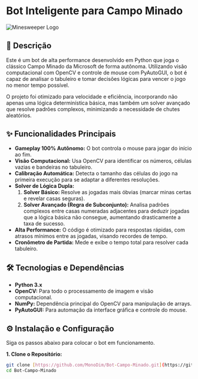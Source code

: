 # Bot Inteligente para Campo Minado

![Minesweeper Logo](https://raw.githubusercontent.com/MonoDim/Bot-Campo-Minado/main/tiles/cloneskin.png)

## 📖 Descrição

Este é um bot de alta performance desenvolvido em Python que joga o clássico Campo Minado da Microsoft de forma autônoma. Utilizando visão computacional com OpenCV e controle de mouse com PyAutoGUI, o bot é capaz de analisar o tabuleiro e tomar decisões lógicas para vencer o jogo no menor tempo possível.

O projeto foi otimizado para velocidade e eficiência, incorporando não apenas uma lógica determinística básica, mas também um solver avançado que resolve padrões complexos, minimizando a necessidade de chutes aleatórios.

## ✨ Funcionalidades Principais

-   **Gameplay 100% Autônomo:** O bot controla o mouse para jogar do início ao fim.
-   **Visão Computacional:** Usa OpenCV para identificar os números, células vazias e bandeiras no tabuleiro.
-   **Calibração Automática:** Detecta o tamanho das células do jogo na primeira execução para se adaptar a diferentes resoluções.
-   **Solver de Lógica Dupla:**
    1.  **Solver Básico:** Resolve as jogadas mais óbvias (marcar minas certas e revelar casas seguras).
    2.  **Solver Avançado (Regra de Subconjunto):** Analisa padrões complexos entre casas numeradas adjacentes para deduzir jogadas que a lógica básica não consegue, aumentando drasticamente a taxa de sucesso.
-   **Alta Performance:** O código é otimizado para respostas rápidas, com atrasos mínimos entre as jogadas, visando recordes de tempo.
-   **Cronômetro de Partida:** Mede e exibe o tempo total para resolver cada tabuleiro.

## 🛠️ Tecnologias e Dependências

-   **Python 3.x**
-   **OpenCV:** Para todo o processamento de imagem e visão computacional.
-   **NumPy:** Dependência principal do OpenCV para manipulação de arrays.
-   **PyAutoGUI:** Para automação da interface gráfica e controle do mouse.

## ⚙️ Instalação e Configuração

Siga os passos abaixo para colocar o bot em funcionamento.

**1. Clone o Repositório:**
```bash
git clone [https://github.com/MonoDim/Bot-Campo-Minado.git](https://github.com/MonoDim/Bot-Campo-Minado.git)
cd Bot-Campo-Minado
